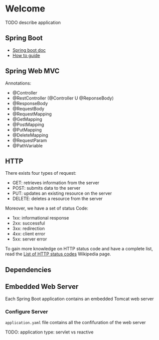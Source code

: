 # Welcome


TODO describe application



## Spring Boot

- [Spring boot doc](https://docs.spring.io/spring-boot/docs/3.0.4/reference/html/)
- [How to guide](https://docs.spring.io/spring-boot/docs/3.0.4/reference/html/howto.html#howto)


## Spring Web MVC

Annotations:

- @Controller
- @RestController (@Controller U @ReponseBody)
- @ResponseBody
- @RequestBody
- @RequestMapping
- @GetMapping
- @PostMapping
- @PutMapping
- @DeleteMapping
- @RequestParam
- @PathVariable


## HTTP

There exists four types of request:

- GET: retrieves information from the server
- POST: submits data to the server
- PUT: updates an existing resource on the server
- DELETE: deletes a resource from the server

Moreover, we have a set of status Code:

- 1xx: informational response
- 2xx: successful
- 3xx: redirection
- 4xx: client error
- 5xx: server error

To gain more knowledge on HTTP status code and have a complete list, read the [List of HTTP status codes](https://en.wikipedia.org/wiki/List_of_HTTP_status_codes) Wikipedia page.

## Dependencies







## Embedded Web Server


Each Spring Boot application contains an embedded Tomcat web server

### Configure Server

`application.yaml` file contains all the confifuration of the web server

TODO: application type: servlet vs reactive